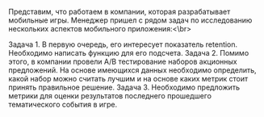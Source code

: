 Представим, что работаем в компании, которая разрабатывает мобильные игры. Менеджер пришел с рядом задач по исследованию нескольких аспектов мобильного приложения:<\br>

Задача 1. В первую очередь, его интересует показатель retention. Необходимо написать функцию для его подсчета.
Задача 2. Помимо этого, в компании провели A/B тестирование наборов акционных предложений. На основе имеющихся данных необходимо определить, какой набор можно считать лучшим и на основе каких метрик стоит принять правильное решение.
Задача 3. Необходимо предложить метрики для оценки результатов последнего прошедшего тематического события в игре.
